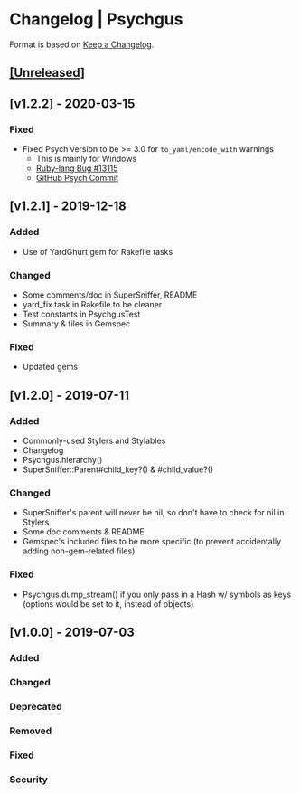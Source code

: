 # Changelog | Psychgus

Format is based on [Keep a Changelog](https://keepachangelog.com/en/1.0.0/).

## [[Unreleased]](https://github.com/esotericpig/psychgus/compare/v1.2.2...master)

## [v1.2.2] - 2020-03-15

### Fixed
- Fixed Psych version to be >= 3.0 for `to_yaml/encode_with` warnings
    - This is mainly for Windows
    - [Ruby-lang Bug #13115](https://bugs.ruby-lang.org/issues/13115)
    - [GitHub Psych Commit](https://github.com/ruby/psych/commit/712a65a53f3c15105cd86e8ad3ee3c779050ada4)

## [v1.2.1] - 2019-12-18

### Added
- Use of YardGhurt gem for Rakefile tasks

### Changed
- Some comments/doc in SuperSniffer, README
- yard_fix task in Rakefile to be cleaner
- Test constants in PsychgusTest
- Summary & files in Gemspec

### Fixed
- Updated gems

## [v1.2.0] - 2019-07-11

### Added
- Commonly-used Stylers and Stylables
- Changelog
- Psychgus.hierarchy()
- SuperSniffer::Parent#child_key?() & #child_value?()

### Changed
- SuperSniffer's parent will never be nil, so don't have to check for nil in Stylers
- Some doc comments & README
- Gemspec's included files to be more specific (to prevent accidentally adding non-gem-related files)

### Fixed
- Psychgus.dump_stream() if you only pass in a Hash w/ symbols as keys (options would be set to it, instead of objects)

## [v1.0.0] - 2019-07-03
### Added
### Changed
### Deprecated
### Removed
### Fixed
### Security
